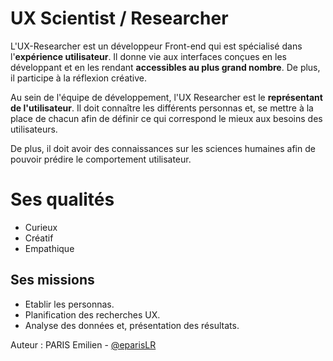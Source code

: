 # UX Scientist / Researcher

L'UX-Researcher est un développeur Front-end qui est spécialisé dans l'**expérience utilisateur**. Il donne vie aux interfaces conçues en les développant et en les rendant **accessibles au plus grand nombre**. De plus, il participe à la réflexion créative.

Au sein de l'équipe de développement, l'UX Researcher est le **représentant de l'utilisateur**. Il doit connaître les différents personnas et, se mettre à la place de chacun afin de définir ce qui correspond le mieux aux besoins des utilisateurs.

De plus, il doit avoir des connaissances sur les sciences humaines afin de pouvoir prédire le comportement utilisateur.

# Ses qualités

- Curieux
- Créatif
- Empathique

## Ses missions

- Etablir les personnas.
- Planification des recherches UX.
- Analyse des données et, présentation des résultats.

Auteur : PARIS Emilien - [@eparisLR](https://github.com/eparisLR)



